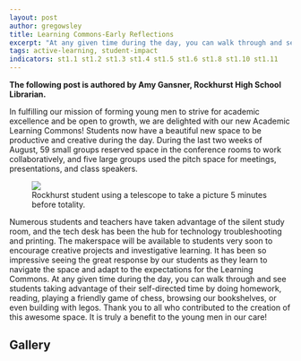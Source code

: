 ```yaml
---
layout: post
author: gregowsley
title: Learning Commons-Early Reflections
excerpt: "At any given time during the day, you can walk through and see students taking advantage of their self-directed time."
tags: active-learning, student-impact
indicators: st1.1 st1.2 st1.3 st1.4 st1.5 st1.6 st1.8 st1.10 st1.11 
---
```

<b> The following post is authored by Amy Gansner, Rockhurst High School Librarian.</b>

In fulfilling our mission of forming young men to strive for academic excellence and be open to growth, we are delighted with our new Academic Learning Commons! Students now have a beautiful new space to be productive and creative during the day. During the last two weeks of August, 59 small groups reserved space in the conference rooms to work collaboratively, and five large groups used the pitch space for meetings, presentations, and class speakers. 

<div class="flex-wrapper">
  <figure>
    <img src="{{ site.baseurl }}/img/LC-1.jpeg">
    <figcaption>Rockhurst student using a telescope to take a picture 5 minutes before totality.</figcaption>
  </figure>
</div>

Numerous students and teachers have taken advantage of the silent study room, and the tech desk has been the hub for technology troubleshooting and printing.  The makerspace will be available to students very soon to encourage creative projects and investigative learning. It has been so impressive seeing the great response by our students as they learn to navigate the space and adapt to the expectations for the Learning Commons. At any given time during the day, you can walk through and see students taking advantage of their self-directed time by doing homework, reading, playing a friendly game of chess, browsing our bookshelves, or even building with legos. Thank you to all who contributed to the creation of this awesome space. It is truly a benefit to the young men in our care!

## Gallery

<div class="row">
  <div class="col-xs-3"><a class="image-popup-vertical-fit" href="/img/LC-6.jpeg" title=""><img src="/img/LC-6.jpeg" alt=""></a></div>
  <div class="col-xs-3"><a class="image-popup-vertical-fit" href="/img/LC-7.jpeg" title=""><img src="/img/LC-7.jpeg" alt=""></a></div>
  <div class="col-xs-3"><a class="image-popup-vertical-fit" href="/img/LC-3.jpeg" title=""><img src="/img/LC-3.jpeg" alt=""></a></div>
  <div class="col-xs-3"><a class="image-popup-vertical-fit" href="/img/LC-4.jpeg" title=""><img src="/img/LC-4.jpeg" alt=""></a></div>
</div>
<p>&nbsp;</p>
<div class="row">
  <div class="col-xs-3"><a class="image-popup-vertical-fit" href="/img/LC-2.jpeg" title=""><img src="/img/LC-2.jpeg" alt=""></a></div>
  <div class="col-xs-3"><a class="image-popup-vertical-fit" href="/img/LC-5.jpeg" title=""><img src="/img/LC-5.jpeg" alt=""></a></div>
  <div class="col-xs-3"><a class="image-popup-vertical-fit" href="/img/LC-8.jpeg" title=""><img src="/img/LC-8.jpeg" alt=""></a></div>
  <div class="col-xs-3"><a class="image-popup-vertical-fit" href="/img/LC-9.jpeg" title=""><img src="/img/LC-9.jpeg" alt=""></a></div>
</div>
<p>&nbsp;</p>
